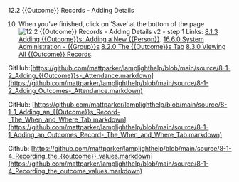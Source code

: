 12.2 {{Outcome}} Records - Adding Details

10. When you’ve finished, click on ‘Save’ at the bottom of the page![12.2 {{Outcome}} Records - Adding Details v2 - step 1](12.2_Outcome_Records_-_Adding_Details_v2_im_1.png)
Links:
[8.1.3 Adding {{Outcome}}s: Adding a New {{Person}}](https://lamplight.online/en/help/index/p/8.1.3).
[16.6.0 System Administration - {{Group}}s](https://lamplight.online/en/help/index/p/16.6.0)
[8.2.0 The {{Outcome}}s Tab](https://lamplight.online/en/help/index/p/8.2.0)
[8.3.0 Viewing All {{Outcome}} Records](https://lamplight.online/en/help/index/p/8.3.0).

GitHub:[https://github.com/mattparker/lamplighthelp/blob/main/source/8-1-2_Adding_{{Outcome}}s-_Attendance.markdown](https://github.com/mattparker/lamplighthelp/blob/main/source/8-1-2_Adding_Outcomes-_Attendance.markdown)

GitHub: [https://github.com/mattparker/lamplighthelp/blob/main/source/8-1-1_Adding_an_{{Outcome}}s_Record-_The_When_and_Where_Tab.markdown](https://github.com/mattparker/lamplighthelp/blob/main/source/8-1-1_Adding_an_Outcomes_Record-_The_When_and_Where_Tab.markdown)

Github: [https://github.com/mattparker/lamplighthelp/blob/main/source/8-1-4_Recording_the_{{outcome}}_values.markdown](https://github.com/mattparker/lamplighthelp/blob/main/source/8-1-4_Recording_the_outcome_values.markdown)
